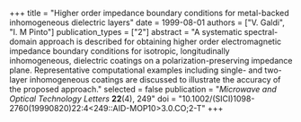 +++
title = "Higher order impedance boundary conditions for metal-backed inhomogeneous dielectric layers"
date = 1999-08-01
authors = ["V. Galdi", "I. M Pinto"]
publication_types = ["2"]
abstract = "A systematic spectral-domain approach is described for obtaining higher order electromagnetic impedance boundary conditions for isotropic, longitudinally inhomogeneous, dielectric coatings on a polarization-preserving impedance plane. Representative computational examples including single- and two-layer inhomogeneous coatings are discussed to illustrate the accuracy of the proposed approach."
selected = false
publication = "*Microwave and Optical Technology Letters* **22**(4),  249"
doi = "10.1002/(SICI)1098-2760(19990820)22:4<249::AID-MOP10>3.0.CO;2-T"
+++
